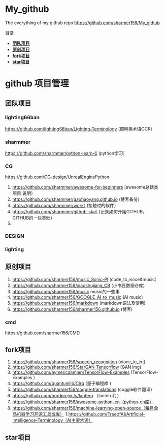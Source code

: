 # My_github
The everything of my github repo
https://github.com/sharmer156/My_github

目录

- **[团队项目](#团队项目)**
- **[原创项目](#原创项目)**
- **[fork项目](#原创项目)**
- **[star项目](#原创项目)**

# github 项目管理
## 团队项目
### lighting66ban
https://github.com/lighting66ban/Lighting-Terminology (照明类术语OCR）
### sharmmer
https://github.com/sharmmer/python-learn-0 (python学习）
### CG
https://github.com/CG-design/UnrealEnginePython

1. https://github.com/sharmmer/awesome-for-beginners (awesome总括类项目 说明）
1. https://github.com/sharmmer/gaohaoyang.github.io (博客备份）
1. https://github.com/sharmmer/work1 (接触过的软件）
1. https://github.com/sharmmer/github-start (记录如何开始GITHUB，GITHUB的一些基础）
1. 

### DESIGN
### lighting
## 原创项目
1. https://github.com/sharmer156/music_Sonic-PI (code_to_vioce&music）
1. https://github.com/sharmer156/xiaoshujiang_CB (小书匠数据仓库)
1. https://github.com/sharmer156/music  music的一些事
1. https://github.com/sharmer156/GOOGLE_AI_to_music  (AI music)
1. https://github.com/sharmer156/markdown (markdown语法及使用)
1. https://github.com/sharmer156/sharmer156.github.io (博客)

### cmd
https://github.com/sharmer156/CMD
## fork项目
1. https://github.com/sharmer156/speech_recognition (vioce_to_txt)
1. https://github.com/sharmer156/StarGAN-Tensorflow (GAN img)
1. https://github.com/aymericdamien/TensorFlow-Examples (TensorFlow-Examples )
1. https://github.com/quantumlib/Cirq (量子编程库 )
1. https://github.com/sharmer156/coggle-translations (coggle软件翻译）
1. https://github.com/nordprojects/lantern （lantern灯）
1. https://github.com/sharmer156/awesome-python-cn（python-cn库）
1. https://github.com/sharmer156/machine-learning-open-source（每月金品机器学习开源工具或库）
1.https://github.com/TreeofAI/Artificial-Intelligence-Terminology（AI主要术语）
## star项目
